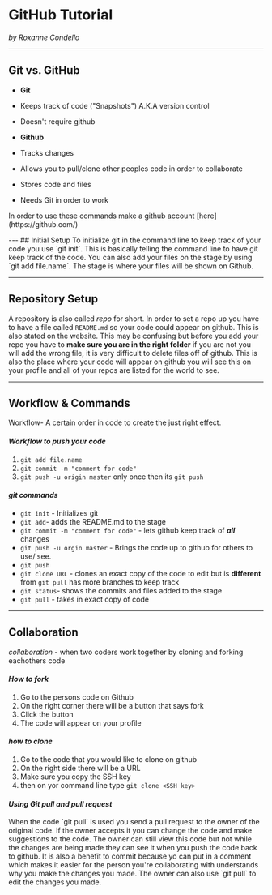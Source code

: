# GitHub Tutorial

_by Roxanne Condello_

---
## Git vs. GitHub
* **Git**
 * Keeps track of code ("Snapshots") A.K.A version control
 * Doesn't require github
 
* **Github**
 * Tracks changes
 * Allows you to pull/clone other peoples code in order to collaborate
 * Stores code and files
 * Needs Git in order to work
 <p> In order to use these commands make a github account [here](https://github.com/) </p>
---
## Initial Setup
To initialize git in the command line to keep track of your code you use `git init`. 
This is basically telling the command line to have git keep track of the code. 
You can also add your files on the stage by using `git add file.name`. The stage is where 
your files will be shown on Github. 


---
## Repository Setup
A repository is also called _repo_ for short. In order to set a repo up you have to have a file 
called `README.md` so your code could appear on github. This is also stated on the website.
This may be confusing but before you add your repo you have to **make sure you are in the right folder**
if you are not you will add the wrong file, it is very difficult to delete files off of github.
This is also the place where your code will appear on github you will see this on your profile and all of 
your repos are listed for the world to see. 


---
## Workflow & Commands
Workflow- A certain order in code to create the just right effect.
#### _Workflow to push your code_ 
1. `git add file.name`
2. `git commit -m "comment for code"`
3. `git push -u origin master` only once then its `git push`

#### _git commands_
* `git init` - Initializes git 
* `git add`- adds the README.md to the stage
* `git commit -m "comment for code"` - lets github keep track of **_all_** changes
* `git push -u orgin master` - Brings the code up to github for others to use/ see.
* `git push`
* `git clone URL` - clones an exact copy of the code to edit but is **different** from `git pull` 
has more branches to keep track 
* `git status`- shows the commits and files added to the stage
* `git pull` - takes in exact copy of code 


---
## Collaboration 
_collaboration_ - when two coders work together by cloning and forking eachothers code

#### _How to fork_
1. Go to the persons code on Github 
2. On the right corner there will be a button that says fork 
3. Click the button 
4. The code will appear on your profile

#### _how to clone_
1. Go to the code that you would like to clone on github
2. On the right side there will be a URL 
3. Make sure you copy the SSH key 
4. then on yor command line type `git clone <SSH key>`

#### _Using Git pull and pull request_
<p>When the code `git pull` is used you send a pull request to the owner of the original code.
If the owner accepts it you can change the code and make suggestions to the code. The owner 
can still view this code but not while the changes are being made they can see it when you push the 
code back to github. It is also a benefit to commit because yo can put in a comment which makes it 
easier for the person you're collaborating with understands why you make the changes you made.
The owner can also use `git pull` to edit the changes you made. 
</p>